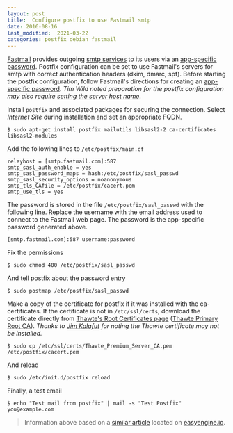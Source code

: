 ```yaml
---
layout: post
title:  Configure postfix to use Fastmail smtp
date: 2016-08-16
last_modified:  2021-03-22
categories: postfix debian fastmail
---
```


[Fastmail][5] provides outgoing [smtp services][3] to its users via an [app-specific password][4].  Postfix configuration can be set to use Fastmail's servers for smtp with correct authentication headers (dkim, dmarc, spf).  Before starting the postfix configuration, follow Fastmail's directions for creating an [app-specific password][4].  _Tim Wild noted preparation for the postfix configuration may also require [setting the server host name][9]._

Install `postfix` and associated packages for securing the connection.  Select *Internet Site* during installation and set an appropriate FQDN.

```
$ sudo apt-get install postfix mailutils libsasl2-2 ca-certificates libsasl2-modules
```

Add the following lines to `/etc/postfix/main.cf`

```
relayhost = [smtp.fastmail.com]:587
smtp_sasl_auth_enable = yes
smtp_sasl_password_maps = hash:/etc/postfix/sasl_passwd
smtp_sasl_security_options = noanonymous
smtp_tls_CAfile = /etc/postfix/cacert.pem
smtp_use_tls = yes
```

The password is stored in the file `/etc/postfix/sasl_passwd` with the following line.  Replace the username with the email address used to connect to the Fastmail web page.  The password is the app-specific password generated above.

```
[smtp.fastmail.com]:587 username:password
```

Fix the permissions

```
$ sudo chmod 400 /etc/postfix/sasl_passwd
```

And tell postfix about the password entry

```
$ sudo postmap /etc/postfix/sasl_passwd
```

Make a copy of the certificate for postfix if it was installed with the ca-certificates.  If the certificate is not in `/etc/ssl/certs`, download the certificate directly from [Thawte's Root Certificates page][7] ([Thawte Primary Root CA][6]). _Thanks to [Jim Kalafut][8] for noting the Thawte certificate may not be installed._

```
$ sudo cp /etc/ssl/certs/Thawte_Premium_Server_CA.pem /etc/postfix/cacert.pem
```

And reload 

```
$ sudo /etc/init.d/postfix reload
```

Finally, a test email

```
$ echo "Test mail from postfix" | mail -s "Test Postfix" you@example.com
```

> Information above based on a [similar article][1] located on [easyengine.io][2].


[1]: https://easyengine.io/tutorials/linux/ubuntu-postfix-gmail-smtp/
[2]: https://easyengine.io/tutorials/
[3]: https://www.fastmail.com/help/technical/servernamesandports.html#email
[4]: https://www.fastmail.com/help/clients/apppassword.html
[5]: http://www.fastmail.com
[6]: https://www.thawte.com/roots/thawte_Primary_Root_CA.pem 
[7]: https://www.thawte.com/roots/
[8]: https://kalafut.net
[9]: https://www.cyberciti.biz/faq/ubuntu-change-hostname-command/


[^1]: 
